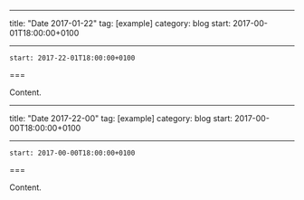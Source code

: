 
---
title: "Date 2017-01-22"
tag: [example]
category: blog
start: 2017-00-01T18:00:00+0100

---

``start: 2017-22-01T18:00:00+0100``

===

Content.

---
title: "Date 2017-22-00"
tag: [example]
category: blog
start: 2017-00-00T18:00:00+0100

---

``start: 2017-00-00T18:00:00+0100``

===

Content.
